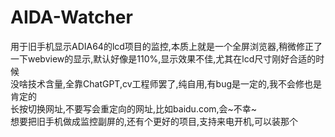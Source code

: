# AIDA-Watcher
用于旧手机显示ADIA64的lcd项目的监控,本质上就是一个全屏浏览器,稍微修正了一下webview的显示,默认好像是110%,显示效果不佳,尤其在lcd尺寸刚好合适的时候  
没啥技术含量,全靠ChatGPT,cv工程师罢了,纯自用,有bug是一定的,我不会修也是肯定的    
长按切换网址,不要写会重定向的网址,比如baidu.com,会~不幸~  
想要把旧手机做成监控副屏的,还有个更好的项目,支持来电开机,可以装那个  
